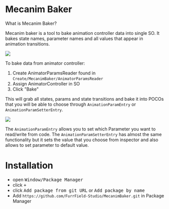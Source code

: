 # Mecanim Baker

What is Mecanim Baker?

Mecanim baker is a tool to bake animation controller data into single SO.
It bakes state names, parameter names and all values that appear in animation transitions.

<img align="center" src="./Images~/so.jpg">

To bake data from animator controller:
1. Create AnimatorParamsReader found in ``Create/MecanimBaker/AnimatorParamsReader``
2. Assign AnimatorController in SO
3. Click "Bake"

This will grab all states, params and state transitions and bake it into POCOs that you will be able to choose through ``AnimationParamEntry`` or ``AnimationParamSetterEntry``.

<img align="center" src="./Images~/entries.jpg">

The ``AnimationParamEntry`` allows you to set which Parameter you want to read/write from code.
The ``AnimationParamSetterEntry`` has almost the same functionality but it sets the value that you choose from inspector and also allows to set parameter to default value.

# Installation

- open <kbd>Window/Package Manager</kbd>
- click <kbd>+</kbd>
- click <kbd>Add package from git URL</kbd> or <kbd>Add package by name</kbd>
- Add `https://github.com/FurrField-Studio/MecanimBaker.git` in Package Manager
